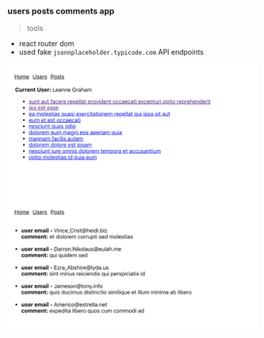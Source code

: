 ### users posts comments app 

> tools
- react router dom 
- used fake ```jsonnplaceholder.typicode.com``` API endpoints

![main pic](./src/assets/posts.png)
![comment pic](./src/assets/comments.png)
